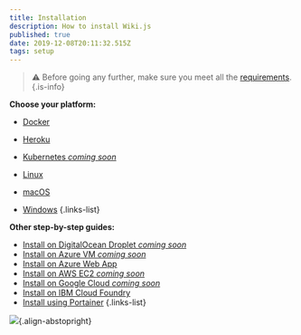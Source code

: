 ```yaml
---
title: Installation
description: How to install Wiki.js
published: true
date: 2019-12-08T20:11:32.515Z
tags: setup
---
```


> :warning: Before going any further, make sure you meet all the [requirements](/install/requirements).
{.is-info}

**Choose your platform:**
<div class="row">
	<div class="col col-6">

- [Docker](/install/docker)
- [Heroku](/install/heroku)
- [Kubernetes *coming soon*](/install/kubernetes)
- [Linux](/install/linux)
- [macOS](/install/macos)
- [Windows](/install/windows)
{.links-list}
    
  </div>
</div>

**Other step-by-step guides:**
- [Install on DigitalOcean Droplet *coming soon*](/install/digitalocean)
- [Install on Azure VM *coming soon*](/install/azure)
- [Install on Azure Web App](/install/azurewebapp)
- [Install on AWS EC2 *coming soon*](/install/aws)
- [Install on Google Cloud *coming soon*](/install/gcp)
- [Install on IBM Cloud Foundry](https://github.com/Requarks/wiki-ibm-cloud-foundry)
- [Install using Portainer](/install/portainer)
{.links-list}

![](https://a.icons8.com/ajlQdsfa/FZhYWV/svg.svg){.align-abstopright}